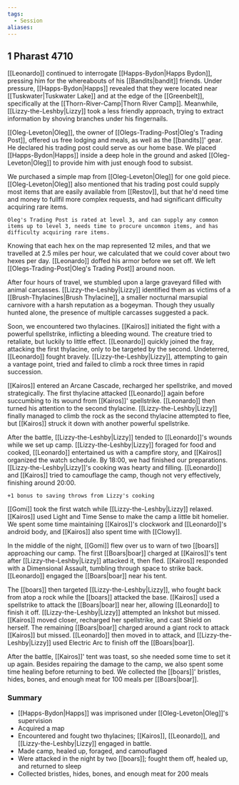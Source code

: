 ```yaml
---
tags:
  - Session
aliases:
---
```

## 1 Pharast 4710
[[Leonardo]] continued to interrogate [[Happs-Bydon|Happs Bydon]], pressing him for the whereabouts of his [[Bandits|bandit]] friends. Under pressure, [[Happs-Bydon|Happs]] revealed that they were located near [[Tuskwater|Tuskwater Lake]] and at the edge of the [[Greenbelt]], specifically at the [[Thorn-River-Camp|Thorn River Camp]]. Meanwhile, [[Lizzy-the-Leshby|Lizzy]] took a less friendly approach, trying to extract information by shoving branches under his fingernails.

[[Oleg-Leveton|Oleg]], the owner of [[Olegs-Trading-Post|Oleg's Trading Post]], offered us free lodging and meals, as well as the [[bandits]]' gear. He declared his trading post could serve as our home base. We placed [[Happs-Bydon|Happs]] inside a deep hole in the ground and asked [[Oleg-Leveton|Oleg]] to provide him with just enough food to subsist.

We purchased a simple map from [[Oleg-Leveton|Oleg]] for one gold piece. [[Oleg-Leveton|Oleg]] also mentioned that his trading post could supply most items that are easily available from [[Restov]], but that he'd need time and money to fullfil more complex requests, and had significant difficulty acquiring rare items.
 
`Oleg's Trading Post is rated at level 3, and can supply any common items up to level 3, needs time to procure uncommon items, and has difficulty acquiring rare items.`
 
Knowing that each hex on the map represented 12 miles, and that we travelled at 2.5 miles per hour, we calculated that we could cover about two hexes per day. [[Leonardo]] doffed his armor before we set off. We left [[Olegs-Trading-Post|Oleg's Trading Post]] around noon.

After four hours of travel, we stumbled upon a large graveyard filled with animal carcasses. [[Lizzy-the-Leshby|Lizzy]] identified them as victims of a [[Brush-Thylacines|Brush Thylacine]], a smaller nocturnal marsupial carnivore with a harsh reputation as a bogeyman. Though they usually hunted alone, the presence of multiple carcasses suggested a pack.

Soon, we encountered two thylacines. [[Kairos]] initiated the fight with a powerful spellstrike, inflicting a bleeding wound. The creature tried to retaliate, but luckily to little effect. [[Leonardo]] quickly joined the fray, attacking the first thylacine, only to be targeted by the second. Undeterred, [[Leonardo]] fought bravely. [[Lizzy-the-Leshby|Lizzy]], attempting to gain a vantage point, tried and failed to climb a rock three times in rapid succession.

[[Kairos]] entered an Arcane Cascade, recharged her spellstrike, and moved strategically. The first thylacine attacked [[Leonardo]] again before succumbing to its wound from [[Kairos]]' spellstrike. [[Leonardo]] then turned his attention to the second thylacine. [[Lizzy-the-Leshby|Lizzy]] finally managed to climb the rock as the second thylacine attempted to flee, but [[Kairos]] struck it down with another powerful spellstrike.

After the battle, [[Lizzy-the-Leshby|Lizzy]] tended to [[Leonardo]]'s wounds while we set up camp. [[Lizzy-the-Leshby|Lizzy]] foraged for food and cooked, [[Leonardo]] entertained us with a campfire story, and [[Kairos]] organized the watch schedule. By 18:00, we had finished our preparations. [[Lizzy-the-Leshby|Lizzy]]'s cooking was hearty and filling. [[Leonardo]] and [[Kairos]] tried to camouflage the camp, though not very effectively, finishing around 20:00.

`+1 bonus to saving throws from Lizzy's cooking`

[[Gomi]] took the first watch while [[Lizzy-the-Leshby|Lizzy]] relaxed. [[Kairos]] used Light and Time Sense to make the camp a little bit homelier. We spent some time maintaining [[Kairos]]'s clockwork and [[Leonardo]]'s android body, and [[Kairos]] also spent time with [[Clowy]].

In the middle of the night, [[Gomi]] flew over us to warn of two [[boars]] approaching our camp. The first [[Boars|boar]] charged at [[Kairos]]'s tent after [[Lizzy-the-Leshby|Lizzy]] attacked it, then fled. [[Kairos]] responded with a Dimensional Assault, tumbling through space to strike back. [[Leonardo]] engaged the [[Boars|boar]] near his tent.

The [[boars]] then targeted [[Lizzy-the-Leshby|Lizzy]], who fought back from atop a rock while the [[boars]] attacked the base. [[Kairos]] used a spellstrike to attack the [[Boars|boar]] near her, allowing [[Leonardo]] to finish it off. [[Lizzy-the-Leshby|Lizzy]] attempted an Inkshot but missed. [[Kairos]] moved closer, recharged her spellstrike, and cast Shield on herself. The remaining [[Boars|boar]] charged around a giant rock to attack [[Kairos]] but missed. [[Leonardo]] then moved in to attack, and [[Lizzy-the-Leshby|Lizzy]] used Electric Arc to finish off the [[Boars|boar]].

After the battle, [[Kairos]]' tent was toast, so she needed some time to set it up again. Besides repairing the damage to the camp, we also spent some time healing before returning to bed. We collected the [[boars]]' bristles, hides, bones, and enough meat for 100 meals per [[Boars|boar]].

### Summary
- [[Happs-Bydon|Happs]] was imprisoned under [[Oleg-Leveton|Oleg]]'s supervision
- Acquired a map
- Encountered and fought two thylacines; [[Kairos]], [[Leonardo]], and [[Lizzy-the-Leshby|Lizzy]] engaged in battle.
- Made camp, healed up, foraged, and camouflaged
- Were attacked in the night by two [[boars]]; fought them off, healed up, and returned to sleep
- Collected bristles, hides, bones, and enough meat for 200 meals 